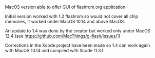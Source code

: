 MacOS version able to offer GUI of flashrom.org application

Initial version worked with 1.2 flashrom so would not cover all chip memories, it worked under MacOS 10.14 and above MacOS.

An update to 1.4 was done by the creator but worked only under MacOS 12.4 (see https://github.com/MacThings/g-flash/issues/1)

Corrections in the Xcode project have been made so 1.4 can work again with MacOS 10.14 and compiled with Xcode 11.3.1
